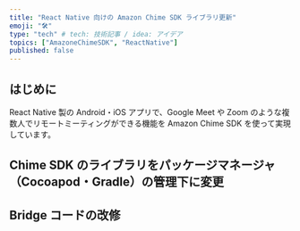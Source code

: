 ```yaml
---
title: "React Native 向けの Amazon Chime SDK ライブラリ更新"
emoji: "🛠"
type: "tech" # tech: 技術記事 / idea: アイデア
topics: ["AmazoneChimeSDK", "ReactNative"]
published: false
---
```


## はじめに

React Native 製の Android・iOS アプリで、Google Meet や Zoom のような複数人でリモートミーティングができる機能を Amazon Chime SDK を使って実現しています。

## Chime SDK のライブラリをパッケージマネージャ（Cocoapod・Gradle）の管理下に変更

## Bridge コードの改修
